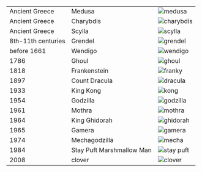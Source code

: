 ||||
|---|---|---|
| Ancient Greece | Medusa | ![medusa](http://pre14.deviantart.net/b9eb/th/pre/f/2015/188/6/d/medusa_battle_illustration_by_babaganoosh99-d90ctb2.png) |
| Ancient Greece | Charybdis | ![charybdis](https://static1.comicvine.com/uploads/original/1/15659/4158864-charybdis-percy_jackson-sea_of_monsters-concept_art_by_sebastian_meyers-final.jpg) |
| Ancient Greece | Scylla | ![scylla](https://static1.squarespace.com/static/5586f86ce4b024895fe7d686/t/5795f7306b8f5b356abed5e3/1469445964909/scylla) |
| 8th-11th centuries | Grendel | ![grendel](http://kingofwallpapers.com/grendel/grendel-002.jpg) |
| before 1661 | Wendigo | ![wendigo](https://s-media-cache-ak0.pinimg.com/originals/b9/6f/42/b96f42cbda5e901ecfa54999f3d6fa00.jpg) |
| 1786 | Ghoul | ![ghoul](http://vignette3.wikia.nocookie.net/creepypasta/images/6/60/Ghoul.jpg/revision/latest?cb=20141212131524) |
| 1818 | Frankenstein | ![franky](http://www.sherlockology.com/media/291572/frank.jpg) |
| 1897 | Count Dracula | ![dracula](http://www.bran-castle.com/assets/pages/dracula-main1.jpg) |
| 1933 | King Kong | ![kong](http://img09.deviantart.net/4d09/i/2015/348/9/a/kingkong_by_deniseworisch-d9k5gci.jpg) |
| 1954 | Godzilla | ![godzilla](https://img.yesmovies.to/2016/07/15/cover/7b4278828847b86755289d94afce71e6-godzilla-1468643934.jpg) |
| 1961 | Mothra | ![mothra](http://www.scified.com/articles/godzilla-2-concept-art.png) |
| 1964 | King Ghidorah | ![ghidorah](http://vignette2.wikia.nocookie.net/idw-godzilla/images/3/3d/King_Ghidorah_Cataclysm.jpg/revision/latest?cb=20141115221605) |
| 1965 | Gamera | ![gamera](http://img06.deviantart.net/19f6/i/2015/352/1/e/gamera_2015_16_by_grimbro-d9kjmzq.jpg) |
| 1974 | Mechagodzilla | ![mecha](http://podcastunlimited.com/wordpress/wp-content/uploads/2015/05/Mechagodzilla_Neo.jpg) |
| 1984 | Stay Puft Marshmallow Man | ![stay puft](https://i.ytimg.com/vi/GHDbtuCbKa8/maxresdefault.jpg) |
| 2008 | clover | ![clover](http://vignette2.wikia.nocookie.net/non-aliencreatures/images/7/75/Clover.jpg/revision/latest?cb=20100906235147) |
